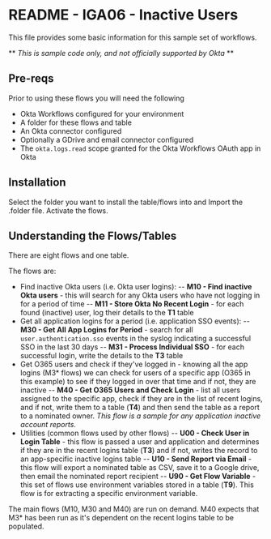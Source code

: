 # README - IGA06 - Inactive Users
This file provides some basic information for this sample set of workflows.

** *This is sample code only, and not officially supported by Okta* **

## Pre-reqs
Prior to using these flows you will need the following
- Okta Workflows configured for your environment
- A folder for these flows and table
- An Okta connector configured
- Optionally a GDrive and email connector configured 
- The `okta.logs.read` scope granted for the Okta Workflows OAuth app in Okta

## Installation
Select the folder you want to install the table/flows into and Import the .folder file. Activate the flows.

## Understanding the Flows/Tables
There are eight flows and one table.

The flows are:
- Find inactive Okta users (i.e. Okta user logins):
-- **M10 - Find inactive Okta users** - this will search for any Okta users who have not logging in for a period of time
-- **M11 - Store Okta No Recent Login** - for each found (inactive) user, log their details to the **T1** table
- Get all application logins for a period (i.e. application SSO events):
-- **M30 - Get All App Logins for Period** - search for all `user.authentication.sso` events in the syslog indicating a successful SSO in the last 30 days
-- **M31 - Process Individual SSO** - for each successful login, write the details to the **T3** table
- Get O365 users and check if they've logged in - knowing all the app logins (M3* flows) we can check for users of a specific app (O365 in this example) to see if they logged in over that time and if not, they are inactive
-- **M40 - Get O365 Users and Check Login** - list all users assigned to the specific app, check if they are in the list of recent logins, and if not, write them to a table (**T4**) and then send the table as a report to a nominated owner. *This flow is a sample for any application inactive account reports*.
- Utilities (common flows used by other flows)
-- **U00 - Check User in Login Table** - this flow is passed a user and application and determines if they are in the recent logins table (**T3**) and if not, writes the record to an app-specific inactive logins table
-- **U10 - Send Report via Email** - this flow will export a nominated table as CSV, save it to a Google drive, then email the nominated report recipient
-- **U90 - Get Flow Variable** - this set of flows use environment variables stored in a table (**T9**). This flow is for extracting a specific environment variable.

The main flows (M10, M30 and M40) are run on demand. M40 expects that M3* has been run as it's dependent on the recent logins table to be populated. 
